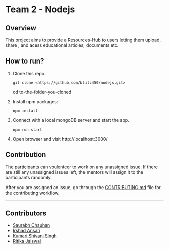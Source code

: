 # Team 2 - Nodejs

## Overview
This project aims to provide a Resources-Hub to users letting them upload, share , and acess educational articles, documents etc.
 
## How to run?
1. Clone this repo:
	```
	git clone <https://github.com/blitz450/nodejs.git>
	```
	cd to-the-folder-you-cloned

2. Install npm packages:
	```
	npm install
	```

3. Connect with a local mongoDB server and start the app.
	```
	npm run start
	```
3. Open browser and visit http://localhost:3000/


## Contribution
The participants can voulenteer to work on any unassigned issue. If there are still any unassigned issues left, the mentors will assign it to the participants randomly. 

After you are assigned an issue, go through the [CONTRIBUTING.md](CONTRIBUTING.md) file for the contributing workflow.

---

## Contributors

- [Saurabh Chauhan](https://github.com/blitz450)
- [Irshad Ansari](https://github.com/irshadjsr21)
- [Kumari Shivani Singh](https://github.com/kumarishivanisingh14)	
- [Ritika Jaiswal](https://github.com/ritika-0111)